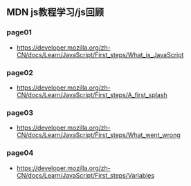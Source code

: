 ## MDN js教程学习/js回顾

### page01
* https://developer.mozilla.org/zh-CN/docs/Learn/JavaScript/First_steps/What_is_JavaScript

### page02
* https://developer.mozilla.org/zh-CN/docs/Learn/JavaScript/First_steps/A_first_splash

### page03
* https://developer.mozilla.org/zh-CN/docs/Learn/JavaScript/First_steps/What_went_wrong

### page04
* https://developer.mozilla.org/zh-CN/docs/Learn/JavaScript/First_steps/Variables